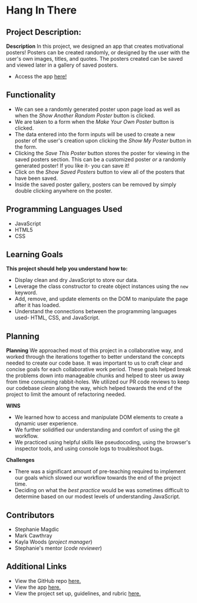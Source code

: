 # Hang In There

## Project Description:

  **Description**
  In this project, we designed an app that creates motivational posters! Posters can be created randomly, or designed by the user with the user's own images, titles, and quotes. The posters created can be saved and viewed later in a gallery of saved posters.

  + Access the app [here!](https://mtcawthray.github.io/hang-in-there-boilerplate/)



## Functionality

  + We can see a randomly generated poster upon page load as well as when the _Show Another Random Poster_ button is clicked.
  + We are taken to a form when the _Make Your Own Poster_ button is clicked.
  + The data entered into the form inputs will be used to create a new poster of the user's creation upon clicking the _Show My Poster_ button in the form.
  + Clicking the _Save This Poster_ button stores the poster for viewing in the saved posters section. This can be a customized poster _or_ a randomly generated poster! If you like it- you can save it!
  + Click on the _Show Saved Posters_ button to view all of the posters that have been saved.
  + Inside the saved poster gallery, posters can be removed by simply double clicking anywhere on the poster.

  <!-- + insert video here!! -->

## Programming Languages Used

  + JavaScript
  + HTML5
  + CSS



## Learning Goals

  **This project should help you understand how to:**
  + Display clean and dry JavaScript to store our data.
  + Leverage the class constructor to create object instances using the ```new``` keyword.
  + Add, remove, and update elements on the DOM to manipulate the page after it has loaded.
  + Understand the connections between the programming languages used- HTML, CSS, and JavaScript.



## Planning

  **Planning**
  We approached most of this project in a collaborative way, and worked through the iterations together to better understand the concepts needed to create our code base. It was important to us to craft clear and concise goals for each collaborative work period. These goals helped break the problems down into manageable chunks and helped to steer us away from time consuming rabbit-holes. We utilized our PR code reviews to keep our codebase _clean_ along the way, which helped towards the end of the project to limit the amount of refactoring needed.

  **WINS**
  + We learned how to access and manipulate DOM elements to create a dynamic user experience.
  + We further solidified our understanding and comfort of using the git workflow.
  + We practiced using helpful skills like pseudocoding, using the browser's inspector tools, and using console logs to troubleshoot bugs.

  **Challenges**
  + There was a significant amount of pre-teaching required to implement our goals which slowed our workflow towards the end of the project time.
  + Deciding on what the _best practice_ would be was sometimes difficult to determine based on our modest levels of understanding JavaScript.



## Contributors

  + Stephanie Magdic
  + Mark Cawthray
  + Kayla Woods (_project manager_)
  + Stephanie's mentor (_code reviewer_)



## Additional Links

  + View the GitHub repo [here.](https://github.com/MTCawthray/hang-in-there-boilerplate)
  + View the app [here.](https://mtcawthray.github.io/hang-in-there-boilerplate/)
  + View the project set up, guidelines, and rubric [here.](https://frontend.turing.edu/projects/module-1/hang-in-there.html)
